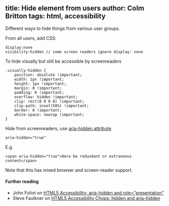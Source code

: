 title: Hide element from users
author: Colm Britton
tags: html, accessibility
-------------------
Different ways to hide things from various user groups.

From all users, add CSS:

    display:none
    visibility:hidden // some screen readers ignore display: none

To hide visually but still be accessible by screenreaders

    .visually-hidden {
        position: absolute !important;
        width: 1px !important;
        height: 1px !important;
        margin: 0 !important;
        padding: 0 !important;
        overflow: hidden !important;
        clip: rect(0 0 0 0) !important;
        clip-path: inset(50%) !important;
        border: 0 !important;
        white-space: nowrap !important;
    }

Hide from screenreaders, use [aria-hidden attribute](http://www.w3.org/TR/wai-aria/states_and_properties#aria-hidden)

    aria-hidden="true"

E.g.

    <span aria-hidden="true">Here be redundant or extraneous content</span>

Note that this has mixed browser and screen-reader support.

#### Further reading

* John Foliot on [HTML5 Accessibility: aria-hidden and role=”presentation”](http://john.foliot.ca/aria-hidden/)
* Steve Faulkner on [HTML5 Accessibility Chops: hidden and aria-hidden](http://www.paciellogroup.com/blog/2012/05/html5-accessibility-chops-hidden-and-aria-hidden/)
